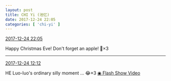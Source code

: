 ```yaml
---
layout: post
title: CHI Yi (池忆)
date: 2017-12-24 22:05
categories: [ 'chi-yi' ]
---
```


<div class="weibo-info">
  <a href="https://weibo.com/6117581836/FBaYzd1ph">2017-12-24 22:05</a>
</div>

Happy Christmas Eve! Don't forget an apple! :apple:×3

<!-- more -->

---

<div class="weibo-info">
  <a href="https://weibo.com/6117581836/FB75YwAPO">2017-12-24 12:12</a>
</div>

HE Luo-luo's ordinary silly moment … :joy:×3 [◉ Flash Show Video](https://www.miaopai.com/show/Zx~I8wSrN6swQtAyIsO1Lds9M~3Z39SJnboNyQ__.htm)
